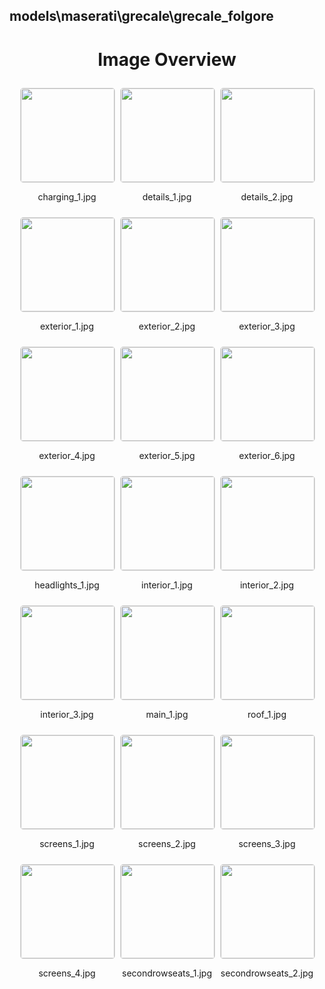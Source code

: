 ## models\maserati\grecale\grecale_folgore

<style>
    .image-gallery {
        display: flex;
        flex-wrap: wrap;
        gap: 10px;
        justify-content: center;
        padding: 10px;
    }
    .image-gallery img {
        width: 150px;
        height: auto;
        border: 1px solid #ddd;
        border-radius: 5px;
    }
    .image-gallery div {
        flex: 1 1 calc(33.333% - 20px); /* Three images per row on large screens */
        max-width: 150px;
        text-align: center;
    }
    @media (max-width: 768px) {
        .image-gallery div {
            flex: 1 1 calc(50% - 20px); /* Two images per row on medium screens */
        }
    }
    @media (max-width: 480px) {
        .image-gallery div {
            flex: 1 1 100%; /* One image per row on small screens */
        }
    }
</style>
<h1 style ="text-align: center;"> Image Overview </h1> <div class="image-gallery">
<div>
<img src="https://media.evkx.net/multimedia/models/maserati/grecale/grecale_folgore/charging_1_st.jpg">
<p>charging_1.jpg</p>
</div>
<div>
<img src="https://media.evkx.net/multimedia/models/maserati/grecale/grecale_folgore/details_1_st.jpg">
<p>details_1.jpg</p>
</div>
<div>
<img src="https://media.evkx.net/multimedia/models/maserati/grecale/grecale_folgore/details_2_st.jpg">
<p>details_2.jpg</p>
</div>
<div>
<img src="https://media.evkx.net/multimedia/models/maserati/grecale/grecale_folgore/exterior_1_st.jpg">
<p>exterior_1.jpg</p>
</div>
<div>
<img src="https://media.evkx.net/multimedia/models/maserati/grecale/grecale_folgore/exterior_2_st.jpg">
<p>exterior_2.jpg</p>
</div>
<div>
<img src="https://media.evkx.net/multimedia/models/maserati/grecale/grecale_folgore/exterior_3_st.jpg">
<p>exterior_3.jpg</p>
</div>
<div>
<img src="https://media.evkx.net/multimedia/models/maserati/grecale/grecale_folgore/exterior_4_st.jpg">
<p>exterior_4.jpg</p>
</div>
<div>
<img src="https://media.evkx.net/multimedia/models/maserati/grecale/grecale_folgore/exterior_5_st.jpg">
<p>exterior_5.jpg</p>
</div>
<div>
<img src="https://media.evkx.net/multimedia/models/maserati/grecale/grecale_folgore/exterior_6_st.jpg">
<p>exterior_6.jpg</p>
</div>
<div>
<img src="https://media.evkx.net/multimedia/models/maserati/grecale/grecale_folgore/headlights_1_st.jpg">
<p>headlights_1.jpg</p>
</div>
<div>
<img src="https://media.evkx.net/multimedia/models/maserati/grecale/grecale_folgore/interior_1_st.jpg">
<p>interior_1.jpg</p>
</div>
<div>
<img src="https://media.evkx.net/multimedia/models/maserati/grecale/grecale_folgore/interior_2_st.jpg">
<p>interior_2.jpg</p>
</div>
<div>
<img src="https://media.evkx.net/multimedia/models/maserati/grecale/grecale_folgore/interior_3_st.jpg">
<p>interior_3.jpg</p>
</div>
<div>
<img src="https://media.evkx.net/multimedia/models/maserati/grecale/grecale_folgore/main_1_st.jpg">
<p>main_1.jpg</p>
</div>
<div>
<img src="https://media.evkx.net/multimedia/models/maserati/grecale/grecale_folgore/roof_1_st.jpg">
<p>roof_1.jpg</p>
</div>
<div>
<img src="https://media.evkx.net/multimedia/models/maserati/grecale/grecale_folgore/screens_1_st.jpg">
<p>screens_1.jpg</p>
</div>
<div>
<img src="https://media.evkx.net/multimedia/models/maserati/grecale/grecale_folgore/screens_2_st.jpg">
<p>screens_2.jpg</p>
</div>
<div>
<img src="https://media.evkx.net/multimedia/models/maserati/grecale/grecale_folgore/screens_3_st.jpg">
<p>screens_3.jpg</p>
</div>
<div>
<img src="https://media.evkx.net/multimedia/models/maserati/grecale/grecale_folgore/screens_4_st.jpg">
<p>screens_4.jpg</p>
</div>
<div>
<img src="https://media.evkx.net/multimedia/models/maserati/grecale/grecale_folgore/secondrowseats_1_st.jpg">
<p>secondrowseats_1.jpg</p>
</div>
<div>
<img src="https://media.evkx.net/multimedia/models/maserati/grecale/grecale_folgore/secondrowseats_2_st.jpg">
<p>secondrowseats_2.jpg</p>
</div>
</div>
